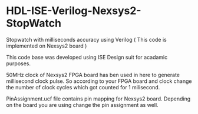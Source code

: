 # HDL-ISE-Verilog-Nexsys2-StopWatch
Stopwatch with milliseconds accuracy using Verilog ( This code is implemented on Nexsys2 board )    

This code base was developed using ISE Design suit for acadamic purposes. 

50MHz clock of Nexsys2 FPGA board has ben used in here to generate millisecond clock pulse. So according to your FPGA board and clock change the number of clock cycles which got counted for 1 milisecond.

PinAssignment.ucf file contains pin mapping for Nexsys2 board. Depending on the board you are using change the pin assignment as well. 
